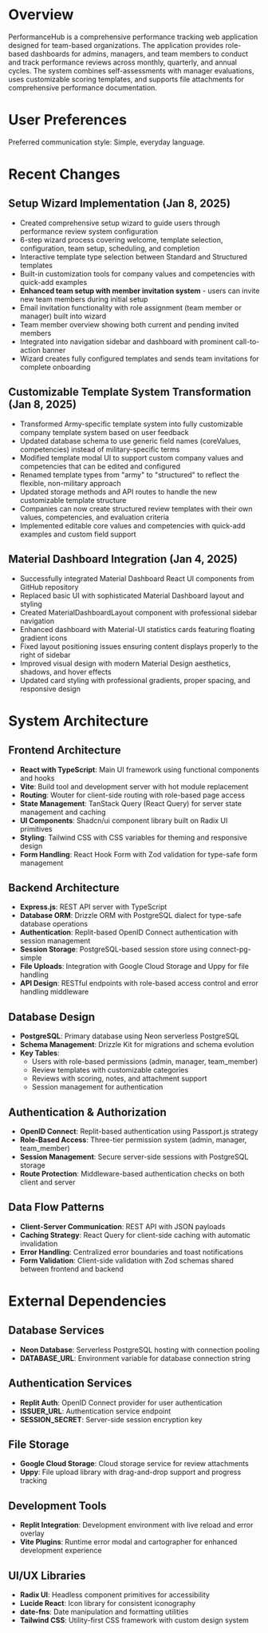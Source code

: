 # Overview

PerformanceHub is a comprehensive performance tracking web application designed for team-based organizations. The application provides role-based dashboards for admins, managers, and team members to conduct and track performance reviews across monthly, quarterly, and annual cycles. The system combines self-assessments with manager evaluations, uses customizable scoring templates, and supports file attachments for comprehensive performance documentation.

# User Preferences

Preferred communication style: Simple, everyday language.

# Recent Changes

## Setup Wizard Implementation (Jan 8, 2025)
- Created comprehensive setup wizard to guide users through performance review system configuration
- 6-step wizard process covering welcome, template selection, configuration, team setup, scheduling, and completion
- Interactive template type selection between Standard and Structured templates
- Built-in customization tools for company values and competencies with quick-add examples
- **Enhanced team setup with member invitation system** - users can invite new team members during initial setup
- Email invitation functionality with role assignment (team member or manager) built into wizard
- Team member overview showing both current and pending invited members
- Integrated into navigation sidebar and dashboard with prominent call-to-action banner
- Wizard creates fully configured templates and sends team invitations for complete onboarding

## Customizable Template System Transformation (Jan 8, 2025)
- Transformed Army-specific template system into fully customizable company template system based on user feedback
- Updated database schema to use generic field names (coreValues, competencies) instead of military-specific terms
- Modified template modal UI to support custom company values and competencies that can be edited and configured
- Renamed template types from "army" to "structured" to reflect the flexible, non-military approach
- Updated storage methods and API routes to handle the new customizable template structure
- Companies can now create structured review templates with their own values, competencies, and evaluation criteria
- Implemented editable core values and competencies with quick-add examples and custom field support

## Material Dashboard Integration (Jan 4, 2025)
- Successfully integrated Material Dashboard React UI components from GitHub repository
- Replaced basic UI with sophisticated Material Dashboard layout and styling
- Created MaterialDashboardLayout component with professional sidebar navigation
- Enhanced dashboard with Material-UI statistics cards featuring floating gradient icons
- Fixed layout positioning issues ensuring content displays properly to the right of sidebar
- Improved visual design with modern Material Design aesthetics, shadows, and hover effects
- Updated card styling with professional gradients, proper spacing, and responsive design

# System Architecture

## Frontend Architecture
- **React with TypeScript**: Main UI framework using functional components and hooks
- **Vite**: Build tool and development server with hot module replacement
- **Routing**: Wouter for client-side routing with role-based page access
- **State Management**: TanStack Query (React Query) for server state management and caching
- **UI Components**: Shadcn/ui component library built on Radix UI primitives
- **Styling**: Tailwind CSS with CSS variables for theming and responsive design
- **Form Handling**: React Hook Form with Zod validation for type-safe form management

## Backend Architecture
- **Express.js**: REST API server with TypeScript
- **Database ORM**: Drizzle ORM with PostgreSQL dialect for type-safe database operations
- **Authentication**: Replit-based OpenID Connect authentication with session management
- **Session Storage**: PostgreSQL-based session store using connect-pg-simple
- **File Uploads**: Integration with Google Cloud Storage and Uppy for file handling
- **API Design**: RESTful endpoints with role-based access control and error handling middleware

## Database Design
- **PostgreSQL**: Primary database using Neon serverless PostgreSQL
- **Schema Management**: Drizzle Kit for migrations and schema evolution
- **Key Tables**: 
  - Users with role-based permissions (admin, manager, team_member)
  - Review templates with customizable categories
  - Reviews with scoring, notes, and attachment support
  - Session management for authentication

## Authentication & Authorization
- **OpenID Connect**: Replit-based authentication using Passport.js strategy
- **Role-Based Access**: Three-tier permission system (admin, manager, team_member)
- **Session Management**: Secure server-side sessions with PostgreSQL storage
- **Route Protection**: Middleware-based authentication checks on both client and server

## Data Flow Patterns
- **Client-Server Communication**: REST API with JSON payloads
- **Caching Strategy**: React Query for client-side caching with automatic invalidation
- **Error Handling**: Centralized error boundaries and toast notifications
- **Form Validation**: Client-side validation with Zod schemas shared between frontend and backend

# External Dependencies

## Database Services
- **Neon Database**: Serverless PostgreSQL hosting with connection pooling
- **DATABASE_URL**: Environment variable for database connection string

## Authentication Services
- **Replit Auth**: OpenID Connect provider for user authentication
- **ISSUER_URL**: Authentication service endpoint
- **SESSION_SECRET**: Server-side session encryption key

## File Storage
- **Google Cloud Storage**: Cloud storage service for review attachments
- **Uppy**: File upload library with drag-and-drop support and progress tracking

## Development Tools
- **Replit Integration**: Development environment with live reload and error overlay
- **Vite Plugins**: Runtime error modal and cartographer for enhanced development experience

## UI/UX Libraries
- **Radix UI**: Headless component primitives for accessibility
- **Lucide React**: Icon library for consistent iconography
- **date-fns**: Date manipulation and formatting utilities
- **Tailwind CSS**: Utility-first CSS framework with custom design system